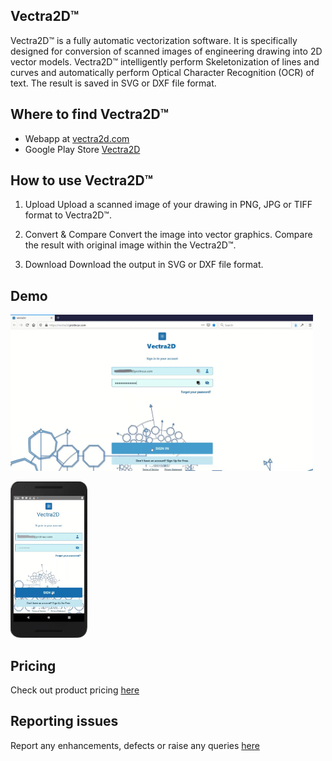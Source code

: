 ## Vectra2D™

Vectra2D™ is a fully automatic vectorization software. It is specifically designed for conversion of scanned images of
engineering drawing into 2D vector models. Vectra2D™ intelligently perform Skeletonization of lines and curves and 
automatically perform Optical Character Recognition (OCR) of text. The result is saved in SVG or DXF file format.

## Where to find Vectra2D™

- Webapp at [vectra2d.com](https://vectra2d.com)
- Google Play Store [Vectra2D](https://play.google.com/store/apps/details?id=com.prolincur.vectra2d)

## How to use Vectra2D™

1. Upload
Upload a scanned image of your drawing in PNG, JPG or TIFF format to Vectra2D™.

2. Convert & Compare
Convert the image into vector graphics. Compare the result with original image within the Vectra2D™.

3. Download
Download the output in SVG or DXF file format.

## Demo

<a href="https://youtu.be/_J-MwEfv-3g" target="_blank"><img src="./vectra2d-web.jpg" height="250px"></a>

<a href="https://youtu.be/2pgPNrKYFiw" target="_blank"><img src="./vectra2d-app.jpg" height="250px"></a>

## Pricing

Check out product pricing [here](https://www.prolincur.com/products/vectra2d/#pricing)

## Reporting issues

Report any enhancements, defects or raise any queries [here](https://github.com/prolincur/Vectra2DIssuebase/issues)
